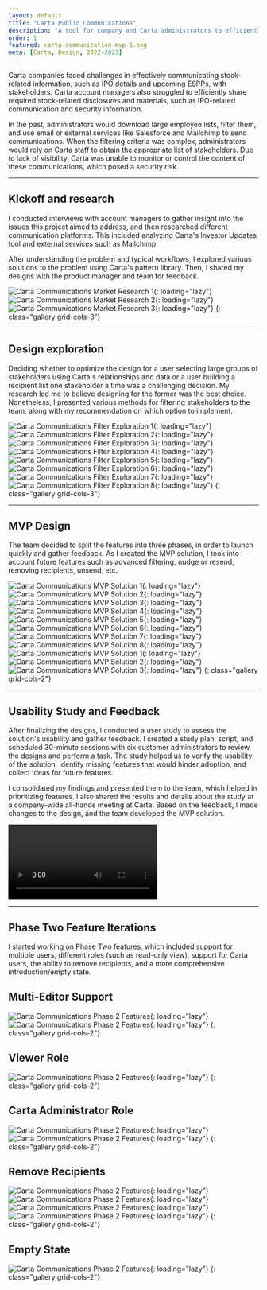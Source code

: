 ```yaml
---
layout: default
title: "Carta Public Communications"
description: "A tool for company and Carta administrators to efficiently communicate to stakeholders."
order: 1
featured: carta-communication-mvp-1.png
meta: [Carta, Design, 2022–2023]
---
```


Carta companies faced challenges in effectively communicating stock-related information, such as IPO details and upcoming ESPPs, with stakeholders. Carta account managers also struggled to efficiently share required stock-related disclosures and materials, such as IPO-related communication and security information.

In the past, administrators would download large employee lists, filter them, and use email or external services like Salesforce and Mailchimp to send communications. When the filtering criteria was complex, administrators would rely on Carta staff to obtain the appropriate list of stakeholders. Due to lack of visibility, Carta was unable to monitor or control the content of these communications, which posed a security risk.

---

## Kickoff and research

I conducted interviews with account managers to gather insight into the issues this project aimed to address, and then researched different communication platforms. This included analyzing Carta's Investor Updates tool and external services such as Mailchimp.

After understanding the problem and typical workflows, I explored various solutions to the problem using Carta's pattern library. Then, I shared my designs with the product manager and team for feedback.

![Carta Communications Market Research 1](/images/projects/carta-communications-market-1.png){: loading="lazy"}
![Carta Communications Market Research 2](/images/projects/carta-communications-market-2.png){: loading="lazy"}
![Carta Communications Market Research 3](/images/projects/carta-communications-market-3.png){: loading="lazy"}
{: class="gallery grid-cols-3"}

---

## Design exploration

Deciding whether to optimize the design for a user selecting large groups of stakeholders using Carta's relationships and data or a user building a recipient list one stakeholder a time was a challenging decision. My research led me to believe designing for the former was the best choice. Nonetheless, I presented various methods for filtering stakeholders to the team, along with my recommendation on which option to implement.

![Carta Communications Filter Exploration 1](/images/projects/carta-communication-filter-1.png){: loading="lazy"}
![Carta Communications Filter Exploration 2](/images/projects/carta-communication-filter-2.png){: loading="lazy"}
![Carta Communications Filter Exploration 3](/images/projects/carta-communication-filter-3.png){: loading="lazy"}
![Carta Communications Filter Exploration 4](/images/projects/carta-communication-filter-4.png){: loading="lazy"}
![Carta Communications Filter Exploration 5](/images/projects/carta-communication-filter-5.png){: loading="lazy"}
![Carta Communications Filter Exploration 6](/images/projects/carta-communication-filter-6.png){: loading="lazy"}
![Carta Communications Filter Exploration 7](/images/projects/carta-communication-filter-7.png){: loading="lazy"}
![Carta Communications Filter Exploration 8](/images/projects/carta-communication-filter-8.png){: loading="lazy"}
{: class="gallery grid-cols-3"}

---

## MVP Design

The team decided to split the features into three phases, in order to launch quickly and gather feedback. As I created the MVP solution, I took into account future features such as advanced filtering, nudge or resend, removing recipients, unsend, etc.

![Carta Communications MVP Solution 1](/images/projects/carta-communication-mvp-1.png){: loading="lazy"}
![Carta Communications MVP Solution 2](/images/projects/carta-communication-mvp-2.png){: loading="lazy"}
![Carta Communications MVP Solution 3](/images/projects/carta-communication-mvp-3.png){: loading="lazy"}
![Carta Communications MVP Solution 4](/images/projects/carta-communication-mvp-4.png){: loading="lazy"}
![Carta Communications MVP Solution 5](/images/projects/carta-communication-mvp-5.png){: loading="lazy"}
![Carta Communications MVP Solution 6](/images/projects/carta-communication-mvp-6.png){: loading="lazy"}
![Carta Communications MVP Solution 7](/images/projects/carta-communication-mvp-7.png){: loading="lazy"}
![Carta Communications MVP Solution 8](/images/projects/carta-communication-mvp-8.png){: loading="lazy"}
![Carta Communications MVP Solution 1](/images/projects/carta-communication-mvp-stakeholder-1.png){: loading="lazy"}
![Carta Communications MVP Solution 2](/images/projects/carta-communication-mvp-stakeholder-2.png){: loading="lazy"}
![Carta Communications MVP Solution 3](/images/projects/carta-communication-mvp-stakeholder-3.png){: loading="lazy"}
{: class="gallery grid-cols-2"}

---

## Usability Study and Feedback

After finalizing the designs, I conducted a user study to assess the solution's usability and gather feedback. I created a study plan, script, and scheduled 30-minute sessions with six customer administrators to review the designs and perform a task. The study helped us to verify the usability of the solution, identify missing features that would hinder adoption, and collect ideas for future features.

I consolidated my findings and presented them to the team, which helped in prioritizing features. I also shared the results and details about the study at a company-wide all-hands meeting at Carta. Based on the feedback, I made changes to the design, and the team developed the MVP solution.

<video controls playsinline class="my-10 w-full h-auto" loading="lazy">
	<source src="/images/projects/carta-communication-tom-feedback.mp4" type="video/mp4">
</video>

---

## Phase Two Feature Iterations

I started working on Phase Two features, which included support for multiple users, different roles (such as read-only view), support for Carta users, the ability to remove recipients, and a more comprehensive introduction/empty state.

## Multi-Editor Support

![Carta Communications Phase 2 Features](/images/projects/communications-phase2-multi-1.png){: loading="lazy"}
![Carta Communications Phase 2 Features](/images/projects/communications-phase2-multi-2.png){: loading="lazy"}
{: class="gallery grid-cols-2"}

## Viewer Role

![Carta Communications Phase 2 Features](/images/projects/communications-phase2-viewer.png){: loading="lazy"}
{: class="gallery grid-cols-2"}

## Carta Administrator Role

![Carta Communications Phase 2 Features](/images/projects/communications-phase2-admin-1.png){: loading="lazy"}
![Carta Communications Phase 2 Features](/images/projects/communications-phase2-admin-2.png){: loading="lazy"}
{: class="gallery grid-cols-2"}

## Remove Recipients

![Carta Communications Phase 2 Features](/images/projects/communications-phase2-remove-1.png){: loading="lazy"}
![Carta Communications Phase 2 Features](/images/projects/communications-phase2-remove-2.png){: loading="lazy"}
![Carta Communications Phase 2 Features](/images/projects/communications-phase2-remove-3.png){: loading="lazy"}
![Carta Communications Phase 2 Features](/images/projects/communications-phase2-remove-4.png){: loading="lazy"}
{: class="gallery grid-cols-2"}

## Empty State

![Carta Communications Phase 2 Features](/images/projects/communications-phase2-empty.png){: loading="lazy"}
{: class="gallery grid-cols-2"}